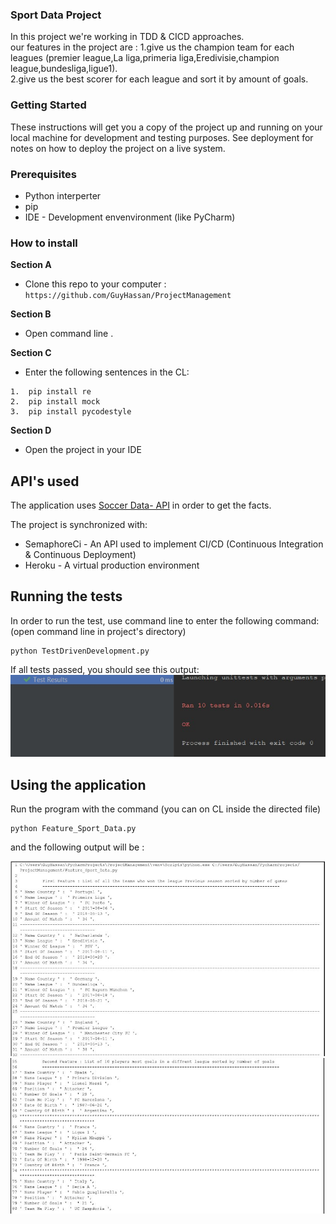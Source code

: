 ### Sport Data Project

In this project we're working in TDD & CICD approaches.  
our features in the project are : 
	1.give us the champion team for each leagues (premier league,La liga,primeria liga,Eredivisie,champion league,bundesliga,ligue1).  
	2.give us the best scorer for each league and sort it by amount of goals.  

### Getting Started

These instructions will get you a copy of the project up and running on your local machine for development and testing purposes. See deployment for notes on how to deploy the project on a live system.

### Prerequisites

* Python interperter
* pip
* IDE - Development envenvironment (like PyCharm)

### How to install

__Section A__
* Clone this repo to your computer :  `https://github.com/GuyHassan/ProjectManagement`

__Section B__
* Open command line . 

__Section C__
* Enter the following sentences in the CL:
```
1.  pip install re 
2.  pip install mock
3.  pip install pycodestyle
```
__Section D__
* Open the project in your IDE

## API's used

The application uses [Soccer Data- API](https://www.football-data.org/) in order to get the facts.  

The project is synchronized with:
* SemaphoreCi - An API used to implement CI/CD (Continuous Integration & Continuous Deployment)
* Heroku - A virtual production environment

## Running the tests

In order to run the test, use command line to enter the following command:
(open command line in project's directory)
```
python TestDrivenDevelopment.py
```
If all tests passed, you should see this output:
![image](https://github.com/GuyHassan/ProjectManagement/blob/master/images/pass%20test.jpeg )


## Using the application
Run the program with the command (you can on  CL inside the directed file) 
```
python Feature_Sport_Data.py
```
and the following output will be : 

![image](https://github.com/GuyHassan/ProjectManagement/blob/master/images/output1.JPG)
![image](https://github.com/GuyHassan/ProjectManagement/blob/master/images/output2.JPG)

